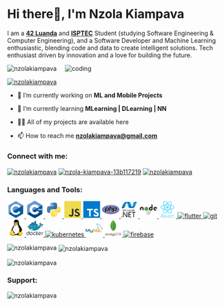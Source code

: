 <h1 align="left">Hi there👋, I'm Nzola Kiampava</h1>
<p align="left">I am a <b><a href="https://42luanda.com">42 Luanda</a></b> and <b><a href="https://www.isptec.co.ao">ISPTEC</a></b> Student (studying Software Engineering & Computer Engineering), and a Software Developer and Machine Learning
enthusiastic, blending code and data to create intelligent solutions. Tech enthusiast driven by innovation and a love for building the future.</p>

<img align="right" alt="coding" width="370" src="https://media.tenor.com/2uyENRmiUt0AAAAC/coding.gif" />

<p align="left"> <img src="https://komarev.com/ghpvc/?username=nzolakiampava&label=Profile%20views&color=0e75b6&style=flat" alt="nzolakiampava" /> </p>

<p align="left"> <a href="https://twitter.com/nzolakiampava" target="blank"><img src="https://img.shields.io/twitter/follow/nzolakiampava?logo=twitter&style=for-the-badge" alt="nzolakiampava" /></a> </p>

- 🔭 I’m currently working on **ML and Mobile Projects**

- 🌱 I’m currently learning **MLearning | DLearning | NN**

- 👨‍💻 All of my projects are available here

- 📫 How to reach me **nzolakiampava@gmail.com**

<h3 align="left">Connect with me:</h3>
<p align="left">
<a href="https://twitter.com/nzolakiampava" target="blank"><img align="center" src="https://raw.githubusercontent.com/rahuldkjain/github-profile-readme-generator/master/src/images/icons/Social/twitter.svg" alt="nzolakiampava" height="30" width="40" /></a>
<a href="https://linkedin.com/in/nzola-kiampava-13b117219" target="blank"><img align="center" src="https://raw.githubusercontent.com/rahuldkjain/github-profile-readme-generator/master/src/images/icons/Social/linked-in-alt.svg" alt="nzola-kiampava-13b117219" height="30" width="40" /></a>
<a href="https://www.leetcode.com/nzolakiampava" target="blank"><img align="center" src="https://raw.githubusercontent.com/rahuldkjain/github-profile-readme-generator/master/src/images/icons/Social/leet-code.svg" alt="nzolakiampava" height="30" width="40" /></a>
</p>

<h3 align="left">Languages and Tools:</h3>
<p align="left">
  <a href="https://www.cprogramming.com/" target="_blank" rel="noreferrer">
    <img src="https://raw.githubusercontent.com/devicons/devicon/master/icons/c/c-original.svg" alt="c" width="40" height="40"/>
  </a>
  <a href="https://www.w3schools.com/cpp/" target="_blank" rel="noreferrer">
    <img src="https://raw.githubusercontent.com/devicons/devicon/master/icons/cplusplus/cplusplus-original.svg" alt="cplusplus" width="40" height="40"/>
  </a>
  <a href="https://www.python.org" target="_blank" rel="noreferrer">
    <img src="https://raw.githubusercontent.com/devicons/devicon/master/icons/python/python-original.svg" alt="python" width="40" height="40"/>
  </a>
  <a href="https://developer.mozilla.org/en-US/docs/Web/JavaScript" target="_blank" rel="noreferrer">
    <img src="https://raw.githubusercontent.com/devicons/devicon/master/icons/javascript/javascript-original.svg" alt="javascript" width="40" height="40"/>
  </a>
  <a href="https://www.typescriptlang.org/" target="_blank" rel="noreferrer">
    <img src="https://raw.githubusercontent.com/devicons/devicon/master/icons/typescript/typescript-original.svg" alt="typescript" width="40" height="40"/>
  </a>
  <a href="https://www.php.net" target="_blank" rel="noreferrer">
    <img src="https://raw.githubusercontent.com/devicons/devicon/master/icons/php/php-original.svg" alt="php" width="40" height="40"/>
  </a>
  <a href="https://dotnet.microsoft.com/" target="_blank" rel="noreferrer">
    <img src="https://raw.githubusercontent.com/devicons/devicon/master/icons/dot-net/dot-net-original-wordmark.svg" alt="dotnet" width="40" height="40"/>
  </a>
  <a href="https://nodejs.org" target="_blank" rel="noreferrer">
    <img src="https://raw.githubusercontent.com/devicons/devicon/master/icons/nodejs/nodejs-original-wordmark.svg" alt="nodejs" width="40" height="40"/>
  </a>
  <a href="https://reactjs.org/" target="_blank" rel="noreferrer">
    <img src="https://raw.githubusercontent.com/devicons/devicon/master/icons/react/react-original-wordmark.svg" alt="react" width="40" height="40"/>
  </a>
  <a href="https://flutter.dev" target="_blank" rel="noreferrer">
    <img src="https://www.vectorlogo.zone/logos/flutterio/flutterio-icon.svg" alt="flutter" width="40" height="40"/>
  </a>
  <a href="https://git-scm.com/" target="_blank" rel="noreferrer">
    <img src="https://www.vectorlogo.zone/logos/git-scm/git-scm-icon.svg" alt="git" width="40" height="40"/>
  </a>
  <a href="https://www.linux.org/" target="_blank" rel="noreferrer">
    <img src="https://raw.githubusercontent.com/devicons/devicon/master/icons/linux/linux-original.svg" alt="linux" width="40" height="40"/>
  </a>
  <a href="https://www.docker.com/" target="_blank" rel="noreferrer">
    <img src="https://raw.githubusercontent.com/devicons/devicon/master/icons/docker/docker-original-wordmark.svg" alt="docker" width="40" height="40"/>
  </a>
  <a href="https://kubernetes.io" target="_blank" rel="noreferrer">
    <img src="https://www.vectorlogo.zone/logos/kubernetes/kubernetes-icon.svg" alt="kubernetes" width="40" height="40"/>
  </a>
  <a href="https://www.mysql.com/" target="_blank" rel="noreferrer">
    <img src="https://raw.githubusercontent.com/devicons/devicon/master/icons/mysql/mysql-original-wordmark.svg" alt="mysql" width="40" height="40"/>
  </a>
  <a href="https://www.mongodb.com/" target="_blank" rel="noreferrer">
    <img src="https://raw.githubusercontent.com/devicons/devicon/master/icons/mongodb/mongodb-original-wordmark.svg" alt="mongodb" width="40" height="40"/>
  </a>
  <a href="https://firebase.google.com/" target="_blank" rel="noreferrer">
    <img src="https://www.vectorlogo.zone/logos/firebase/firebase-icon.svg" alt="firebase" width="40" height="40"/>
  </a>
</p>


<p><img align="left" src="https://github-readme-stats.vercel.app/api/top-langs?username=nzolakiampava&show_icons=true&locale=en&layout=compact" alt="nzolakiampava" /></p>

<p>&nbsp;<img align="center" src="https://github-readme-stats.vercel.app/api?username=nzolakiampava&show_icons=true&locale=en" alt="nzolakiampava" /></p>

<p><img align="center" src="https://github-readme-streak-stats.herokuapp.com/?user=nzolakiampava&" alt="nzolakiampava" /></p>


<h3 align="left">Support:</h3>
<p><a href="https://www.buymeacoffee.com/nzolakiampava"> <img align="left" src="https://cdn.buymeacoffee.com/buttons/v2/default-yellow.png" height="50" width="210" alt="nzolakiampava" /></a></p><br><br>

